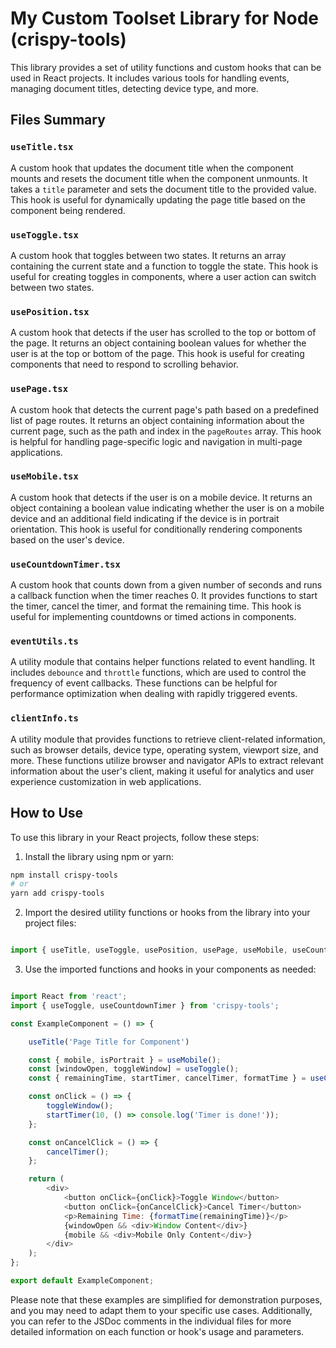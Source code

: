 # My Custom Toolset Library for Node (crispy-tools)

This library provides a set of utility functions and custom hooks that can be used in React projects. It includes various tools for handling events, managing document titles, detecting device type, and more.

## Files Summary

### `useTitle.tsx`

A custom hook that updates the document title when the component mounts and resets the document title when the component unmounts. It takes a `title` parameter and sets the document title to the provided value. This hook is useful for dynamically updating the page title based on the component being rendered.

### `useToggle.tsx`

A custom hook that toggles between two states. It returns an array containing the current state and a function to toggle the state. This hook is useful for creating toggles in components, where a user action can switch between two states.

### `usePosition.tsx`

A custom hook that detects if the user has scrolled to the top or bottom of the page. It returns an object containing boolean values for whether the user is at the top or bottom of the page. This hook is useful for creating components that need to respond to scrolling behavior.

### `usePage.tsx`

A custom hook that detects the current page's path based on a predefined list of page routes. It returns an object containing information about the current page, such as the path and index in the `pageRoutes` array. This hook is helpful for handling page-specific logic and navigation in multi-page applications.

### `useMobile.tsx`

A custom hook that detects if the user is on a mobile device. It returns an object containing a boolean value indicating whether the user is on a mobile device and an additional field indicating if the device is in portrait orientation. This hook is useful for conditionally rendering components based on the user's device.

### `useCountdownTimer.tsx`

A custom hook that counts down from a given number of seconds and runs a callback function when the timer reaches 0. It provides functions to start the timer, cancel the timer, and format the remaining time. This hook is useful for implementing countdowns or timed actions in components.

### `eventUtils.ts`

A utility module that contains helper functions related to event handling. It includes `debounce` and `throttle` functions, which are used to control the frequency of event callbacks. These functions can be helpful for performance optimization when dealing with rapidly triggered events.

### `clientInfo.ts`

A utility module that provides functions to retrieve client-related information, such as browser details, device type, operating system, viewport size, and more. These functions utilize browser and navigator APIs to extract relevant information about the user's client, making it useful for analytics and user experience customization in web applications.

## How to Use

To use this library in your React projects, follow these steps:

1. Install the library using npm or yarn:

```bash
npm install crispy-tools
# or
yarn add crispy-tools
```

2. Import the desired utility functions or hooks from the library into your project files:

```javascript

import { useTitle, useToggle, usePosition, usePage, useMobile, useCountdownTimer } from 'crispy-tools';
```

3. Use the imported functions and hooks in your components as needed:

```javascript

import React from 'react';
import { useToggle, useCountdownTimer } from 'crispy-tools';

const ExampleComponent = () => {

    useTitle('Page Title for Component')

    const { mobile, isPortrait } = useMobile();
    const [windowOpen, toggleWindow] = useToggle();
    const { remainingTime, startTimer, cancelTimer, formatTime } = useCountdownTimer();

    const onClick = () => {
        toggleWindow();
        startTimer(10, () => console.log('Timer is done!'));
    };

    const onCancelClick = () => {
        cancelTimer();
    };

    return (
        <div>
            <button onClick={onClick}>Toggle Window</button>
            <button onClick={onCancelClick}>Cancel Timer</button>
            <p>Remaining Time: {formatTime(remainingTime)}</p>
            {windowOpen && <div>Window Content</div>}
            {mobile && <div>Mobile Only Content</div>}
        </div>
    );
};

export default ExampleComponent;
```

Please note that these examples are simplified for demonstration purposes, and you may need to adapt them to your specific use cases. Additionally, you can refer to the JSDoc comments in the individual files for more detailed information on each function or hook's usage and parameters.